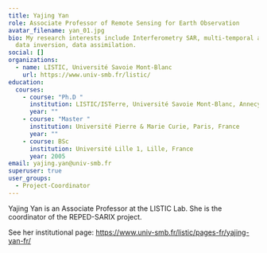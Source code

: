 ```yaml
---
title: Yajing Yan
role: Associate Professor of Remote Sensing for Earth Observation
avatar_filename: yan_01.jpg
bio: My research interests include Interferometry SAR, multi-temporal analysis,
  data inversion, data assimilation.
social: []
organizations:
  - name: LISTIC, Université Savoie Mont-Blanc
    url: https://www.univ-smb.fr/listic/
education:
  courses:
    - course: "Ph.D "
      institution: LISTIC/ISTerre, Université Savoie Mont-Blanc, Annecy, France
      year: ""
    - course: "Master "
      institution: Université Pierre & Marie Curie, Paris, France
      year: ""
    - course: BSc
      institution: Université Lille 1, Lille, France
      year: 2005
email: yajing.yan@univ-smb.fr
superuser: true
user_groups:
  - Project-Coordinator
---
```

Yajing Yan is an Associate Professor at the LISTIC Lab. She is the coordinator of the REPED-SARIX project. 

See her institutional page: https://www.univ-smb.fr/listic/pages-fr/yajing-yan-fr/
